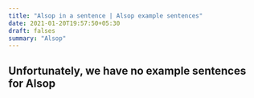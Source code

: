 ```yaml
---
title: "Alsop in a sentence | Alsop example sentences"
date: 2021-01-20T19:57:50+05:30
draft: falses
summary: "Alsop"
---
```

## Unfortunately, we have no example sentences for Alsop                 
